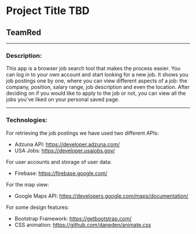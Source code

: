 # Project Title TBD
## **TeamRed**

***
### Description:
This app is a browser job search tool that makes the process easier. You can log in to your own account and start looking for a new job. It shows you job postings one by one, where you can view different aspects of a job: the company, position, salary range, job description and even the location. After deciding on if you would like to apply to the job or not, you can view all the jobs you've liked on your personal saved page.
***
### Technologies:
For retrieving the job postings we have used two different APIs:

* Adzuna API: https://developer.adzuna.com/
* USA Jobs: https://developer.usajobs.gov/

For user accounts and storage of user data:

* Firebase: https://firebase.google.com/

For the map view:

*  Google Maps API: https://developers.google.com/maps/documentation/

For some design features:

* Bootstrap Framework: https://getbootstrap.com/
* CSS animation: https://github.com/daneden/animate.css